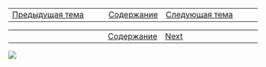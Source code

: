 <!-- Navigation -->
<table style="width: 100%;">
<tr><td style="width: 40%;">
<a href="">Предыдущая тема</a></td>
<td style="width: 20%;">
<a href="../readme.md">Содержание</a></td>
<td style="width: 40%;">
<a href="">Следующая тема</a></td>
<tr></table>

<!-- First nav -->
<table style="width: 100%;">
<tr><td style="width: 40%;"></td>
<td style="width: 20%;">
<a href="../readme.md">Содержание</a></td>
<td style="width: 40%;">
<a href="">Next</a></td>
<tr></table>

<!-- IMG -->
![](../img/1.png)

